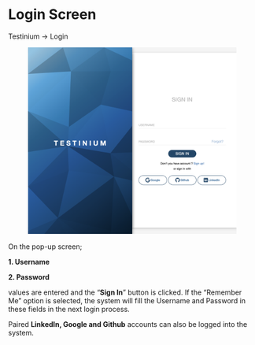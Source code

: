 # Login Screen

Testinium -> Login

<figure><img src="../../.gitbook/assets/Ekran Resmi 2023-06-15 15.42.17.png" alt=""><figcaption></figcaption></figure>

On the pop-up screen;

**1. Username**

**2. Password**

values are entered and the “**Sign In**” button is clicked. If the “Remember Me” option is selected, the system will fill the Username and Password in these fields in the next login process.

Paired **LinkedIn, Google and Github** accounts can also be logged into the system.
